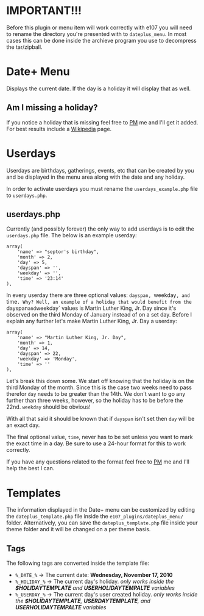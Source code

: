 
# IMPORTANT!!!

Before this plugin or menu item will work correctly with e107 you will need to rename the directory you're presented with to `dateplus_menu`. In most cases this can be done
inside the archieve program you use to decompress the tar/zipball.


# Date+ Menu

Displays the current date. If the day is a holiday it will display that as well.

## Am I missing a holiday?

If you notice a holiday that is missing feel free to [PM](http://e107.org/e107_plugins/pm/pm.php?send.37) me and I'll get it added. For best results include a [Wikipedia](http://en.wikipedia.org/wiki/Main_Page) page.


# Userdays

Userdays are birthdays, gatherings, events, etc that can be created by you and be displayed in the menu area along with the date and any holiday.

In order to activate userdays you must rename the `userdays_example.php` file to `userdays.php`.

## userdays.php

Currently (and possibly forever) the only way to add userdays is to edit the `userdays.php` file. The below is an example userday:

	array(
		'name' => "septor's birthday",
		'month' => 2,
		'day' => 5,
		'dayspan' => '',
		'weekday' => '',
		'time' => '23:14'
	),

In every userday there are three optional values: `dayspan, `weekday`, and `time`. Why? Well, an example of a holiday that would benefit from the `dayspan` and `weekday` values is Martin
Luther King, Jr. Day since it's observed on the third Monday of January instead of on a set day. Before I explain any further let's make Martin Luther King, Jr. Day a userday:

	array(
		'name' => "Martin Luther King, Jr. Day",
		'month' => 1,
		'day' => 14,
		'dayspan' => 22,
		'weekday' => 'Monday',
		'time' => ''
	),

Let's break this down some. We start off knowing that the holiday is on the third Monday of the month. Since this is the case two weeks need to pass therefor `day` needs to be greater
than the 14th. We don't want to go any further than three weeks, however, so the holiday has to be before the 22nd. `weekday` should be obvious!

With all that said it should be known that if `dayspan` isn't set then `day` will be an exact day.

The final optional value, `time`, never has to be set unless you want to mark the exact time in a day. Be sure to use a 24-hour format for this to work correctly.

If you have any questions related to the format feel free to [PM](http://e107.org/e107_plugins/pm/pm.php?send.37) me and I'll help the best I can.


# Templates

The information displayed in the Date+ menu can be customized by editing the `dateplus_template.php` file inside the `e107_plugins/dateplus_menu/` folder.
Alternatively, you can save the `dateplus_template.php` file inside your theme folder and it will be changed on a per theme basis.

## Tags

The following tags are converted inside the template file:

* `%_DATE_%` → The current date: **Wednesday, November 17, 2010**
* `%_HOLIDAY_%` → The current day's holiday. *only works inside the **$HOLIDAYTEMPLATE** and **USERHOLIDAYTEMPALTE** variables*
* `%_USERDAY_%` → The current day's user created holiday. *only works inside the **$HOLIDAYTEMPLATE**, **USERDAYTEMPLATE**, and **USERHOLIDAYTEMPALTE** variables*